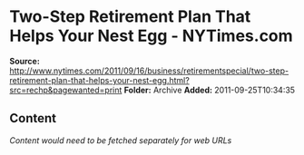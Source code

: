 # Two-Step Retirement Plan That Helps Your Nest Egg - NYTimes.com

**Source:** http://www.nytimes.com/2011/09/16/business/retirementspecial/two-step-retirement-plan-that-helps-your-nest-egg.html?src=rechp&pagewanted=print
**Folder:** Archive
**Added:** 2011-09-25T10:34:35




## Content
*Content would need to be fetched separately for web URLs*
